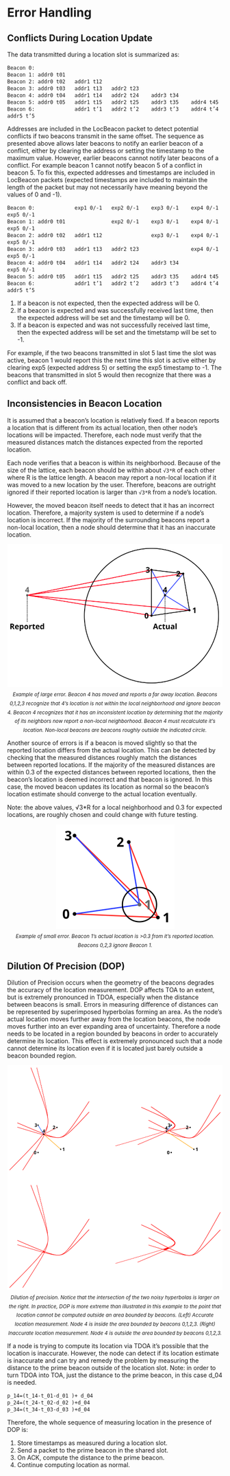 # Error Handling
## Conflicts During Location Update
The data transmitted during a location slot is summarized as:

```
Beacon 0:
Beacon 1: addr0 t01
Beacon 2: addr0 t02   addr1 t12
Beacon 3: addr0 t03   addr1 t13   addr2 t23
Beacon 4: addr0 t04   addr1 t14   addr2 t24    addr3 t34
Beacon 5: addr0 t05   addr1 t15   addr2 t25    addr3 t35    addr4 t45
Beacon 6:             addr1 t’1   addr2 t’2    addr3 t’3    addr4 t’4   addr5 t’5
```

Addresses are included in the LocBeacon packet to detect potential conflicts if two beacons transmit in the same offset. The sequence as presented above allows later beacons to notify an earlier beacon of a conflict, either by clearing the address or setting the timestamp to the maximum value. However, earlier beacons cannot notify later beacons of a conflict. For example beacon 1 cannot notify beacon 5 of a conflict in beacon 5. To fix this, expected addresses and timestamps are included in LocBeacon packets (expected timestamps are included to maintain the length of the packet but may not necessarily have meaning beyond the values of 0 and -1).

```
Beacon 0:             exp1 0/-1   exp2 0/-1    exp3 0/-1    exp4 0/-1   exp5 0/-1
Beacon 1: addr0 t01               exp2 0/-1    exp3 0/-1    exp4 0/-1   exp5 0/-1
Beacon 2: addr0 t02   addr1 t12                exp3 0/-1    exp4 0/-1   exp5 0/-1
Beacon 3: addr0 t03   addr1 t13   addr2 t23                 exp4 0/-1   exp5 0/-1
Beacon 4: addr0 t04   addr1 t14   addr2 t24    addr3 t34                exp5 0/-1
Beacon 5: addr0 t05   addr1 t15   addr2 t25    addr3 t35    addr4 t45
Beacon 6:             addr1 t’1   addr2 t’2    addr3 t’3    addr4 t’4   addr5 t’5
```

1.	If a beacon is not expected, then the expected address will be 0.
2.	If a beacon is expected and was successfully received last time, then the expected address will be set and the timestamp will be 0.
3.	If a beacon is expected and was not successfully received last time, then the expected address will be set and the timetstamp will be set to -1.

For example, if the two beacons transmitted in slot 5 last time the slot was active, beacon 1 would report this the next time this slot is active either by clearing exp5 (expected address 5) or setting the exp5 timestamp to -1. The beacons that transmitted in slot 5 would then recognize that there was a conflict and back off.

## Inconsistencies in Beacon Location
It is assumed that a beacon’s location is relatively fixed. If a beacon reports a location that is different from its actual location, then other node’s locations will be impacted. Therefore, each node must verify that the measured distances match the distances expected from the reported location.

Each node verifies that a beacon is within its neighborhood. Because of the size of the lattice, each beacon should be within about `√3*R` of each other where R is the lattice length. A beacon may report a non-local location if it was moved to a new location by the user. Therefore, beacons are outright ignored if their reported location is larger than `√3*R` from a node’s location.

However, the moved beacon itself needs to detect that it has an incorrect location. Therefore, a majority system is used to determine if a node’s location is incorrect. If the majority of the surrounding beacons report a non-local location, then a node should determine that it has an inaccurate location.

<p align="center">
	<img src="large-error.svg">
	<br>
	<sub><em>Example of large error. Beacon 4 has moved and reports a far away location. Beacons 0,1,2,3 recognize that 4’s location is not within the local neighborhood and ignore beacon 4. Beacon 4 recognizes that it has an inconsistent location by determining that the majority of its neighbors now report a non-local neighborhood. Beacon 4 must recalculate it’s location. Non-local beacons are beacons roughly outside the indicated circle.</em></sub>
</p>

Another source of errors is if a beacon is moved slightly so that the reported location differs from the actual location. This can be detected by checking that the measured distances roughly match the distances between reported locations. If the majority of the measured distances are within 0.3 of the expected distances between reported locations, then the beacon’s location is deemed incorrect and that beacon is ignored. In this case, the moved beacon updates its location as normal so the beacon’s location estimate should converge to the actual location eventually.

Note: the above values, √3*R for a local neighborhood and 0.3 for expected locations, are roughly chosen and could change with future testing.

<p align="center">
	<img src="small-error.svg">
	<br>
	<sub><em>Example of small error. Beacon 1’s actual location is >0.3 from it’s reported location. Beacons 0,2,3 ignore Beacon 1.</em></sub>
</p>

## Dilution Of Precision (DOP)
Dilution of Precision occurs when the geometry of the beacons degrades the accuracy of the location measurement. DOP affects TOA to an extent, but is extremely pronounced in TDOA, especially when the distance between beacons is small. Errors in measuring difference of distances can be represented by superimposed hyperbolas forming an area. As the node’s actual location moves further away from the location beacons, the node moves further into an ever expanding area of uncertainty. Therefore a node needs to be located in a region bounded by beacons in order to accurately determine its location. This effect is extremely pronounced such that a node cannot determine its location even if it is located just barely outside a beacon bounded region.

<p align="center">
	<img src="dop.svg">
	<br>
	<sub><em>Dilution of precision. Notice that the intersection of the two noisy hyperbolas is larger on the right. In practice, DOP is more extreme than illustrated in this example to the point that location cannot be computed outside an area bounded by beacons. (Left) Accurate location measurement. Node 4 is inside the area bounded by beacons 0,1,2,3. (Right) Inaccurate location measurement. Node 4 is outside the area bounded by beacons 0,1,2,3.</em></sub>
</p>

If a node is trying to compute its location via TDOA it’s possible that the location is inaccurate. However, the node can detect if its location estimate is inaccurate and can try and remedy the problem by measuring the distance to the prime beacon outside of the location slot. Note: in order to turn TDOA into TOA, just the distance to the prime beacon, in this case d_04 is needed.
```
p_14=(t_14-t_01-d_01 )+ d_04
p_24=(t_24-t_02-d_02 )+d_04
p_34=(t_34-t_03-d_03 )+d_04
```

Therefore, the whole sequence of measuring location in the presence of DOP is:
1. Store timestamps as measured during a location slot.
2. Send a packet to the prime beacon in the shared slot.
3. On ACK, compute the distance to the prime beacon.
4. Continue computing location as normal.
